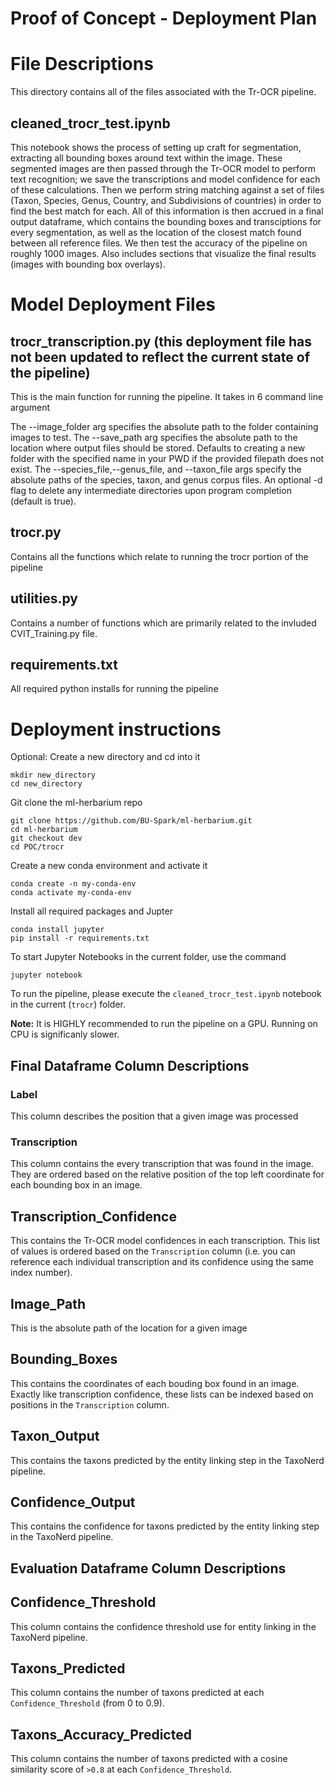 # Proof of Concept - Deployment Plan

# File Descriptions
This directory contains all of the files associated with the Tr-OCR pipeline. 
## cleaned_trocr_test.ipynb
This notebook shows the process of setting up craft for segmentation, extracting all bounding boxes around text within the image. These segmented images are then passed through the Tr-OCR model to perform text recognition; we save the transcriptions and model confidence for each of these calculations. Then we perform string matching against a set of files (Taxon, Species, Genus, Country, and Subdivisions of countries) in order to find the best match for each.  All of this information is then accrued in a final output dataframe, which contains the bounding boxes and transciptions for every segmentation, as well as the location of the closest match found between all reference files. We then test the accuracy of the pipeline on roughly 1000 images. Also includes sections that visualize the final results (images with bounding box overlays).

# Model Deployment Files
## trocr_transcription.py (this deployment file has not been updated to reflect the current state of the pipeline)
This is the main function for running the pipeline. It takes in 6 command line argument

The --image_folder arg specifies the absolute path to the folder containing images to test.
The --save_path arg specifies the absolute path to the location where output files should be stored. Defaults to creating a new folder with the specified name in your PWD if the provided filepath does not exist.
The --species_file,--genus_file, and --taxon_file args specify the absolute paths of the species, taxon, and genus corpus files.
An optional -d flag to delete any intermediate directories upon program completion (default is true).
## trocr.py
Contains all the functions which relate to running the trocr portion of the pipeline
## utilities.py
Contains a number of functions which are primarily related to the invluded CVIT_Training.py file.

## requirements.txt
All required python installs for running the pipeline

# Deployment instructions
Optional: Create a new directory and cd into it

```
mkdir new_directory
cd new_directory
```
Git clone the ml-herbarium repo
```
git clone https://github.com/BU-Spark/ml-herbarium.git
cd ml-herbarium
git checkout dev
cd POC/trocr
```
Create a new conda environment and activate it
```
conda create -n my-conda-env
conda activate my-conda-env
```

Install all required packages and Jupter
```
conda install jupyter
pip install -r requirements.txt
```

To start Jupyter Notebooks in the current folder, use the command
```
jupyter notebook
```

To run the pipeline, please execute the `cleaned_trocr_test.ipynb` notebook in the current (`trocr`) folder.

**Note:** It is HIGHLY recommended to run the pipeline on a GPU. Running on CPU is significanly slower. 

## Final Dataframe Column Descriptions
### Label
This column describes the position that a given image was processed
### Transcription
This column contains the every transcription that was found in the image. They are ordered based on the relative position of the top left coordinate for each bounding box in an image. 
## Transcription_Confidence
This contains the Tr-OCR model confidences in each transcription. This list of values is ordered based on the `Transcription` column (i.e. you can reference each individual transcription and its confidence using the same index number).
## Image_Path
This is the absolute path of the location for a given image
## Bounding_Boxes
This contains the coordinates of each bouding box found in an image. Exactly like transcription confidence, these lists can be indexed based on positions in the `Transcription` column. 
## Taxon_Output
This contains the taxons predicted by the entity linking step in the TaxoNerd pipeline.
## Confidence_Output
This contains the confidence for taxons predicted by the entity linking step in the TaxoNerd pipeline.

## Evaluation Dataframe Column Descriptions
## Confidence_Threshold
This column contains the confidence threshold use for entity linking in the TaxoNerd pipeline. 
## Taxons_Predicted
This column contains the number of taxons predicted at each `Confidence_Threshold` (from 0 to 0.9).
## Taxons_Accuracy_Predicted
This column contains the number of taxons predicted with a cosine similarity score of `>0.8` at each `Confidence_Threshold`.
